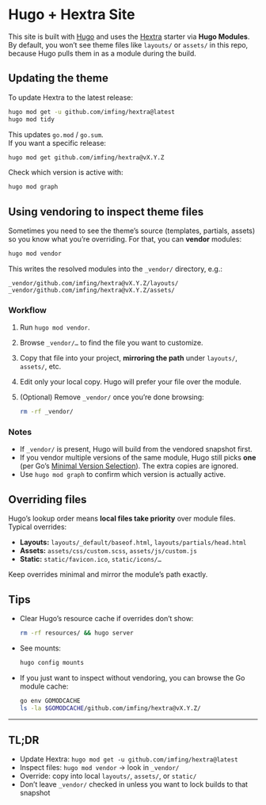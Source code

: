 # Hugo + Hextra Site

This site is built with [Hugo](https://gohugo.io) and uses the [Hextra](https://github.com/imfing/hextra) starter via **Hugo Modules**.  
By default, you won’t see theme files like `layouts/` or `assets/` in this repo, because Hugo pulls them in as a module during the build.

## Updating the theme

To update Hextra to the latest release:

```bash
hugo mod get -u github.com/imfing/hextra@latest
hugo mod tidy
```

This updates `go.mod` / `go.sum`.  
If you want a specific release:

```bash
hugo mod get github.com/imfing/hextra@vX.Y.Z
```

Check which version is active with:

```bash
hugo mod graph
```

## Using vendoring to inspect theme files

Sometimes you need to see the theme’s source (templates, partials, assets) so you know what you’re overriding. For that, you can **vendor** modules:

```bash
hugo mod vendor
```

This writes the resolved modules into the `_vendor/` directory, e.g.:

```
_vendor/github.com/imfing/hextra@vX.Y.Z/layouts/
_vendor/github.com/imfing/hextra@vX.Y.Z/assets/
```

### Workflow

1. Run `hugo mod vendor`.
2. Browse `_vendor/…` to find the file you want to customize.
3. Copy that file into your project, **mirroring the path** under `layouts/`, `assets/`, etc.
4. Edit only your local copy. Hugo will prefer your file over the module.
5. (Optional) Remove `_vendor/` once you’re done browsing:

   ```bash
   rm -rf _vendor/
   ```

### Notes

- If `_vendor/` is present, Hugo will build from the vendored snapshot first.  
- If you vendor multiple versions of the same module, Hugo still picks **one** (per Go’s [Minimal Version Selection](https://go.dev/ref/mod)). The extra copies are ignored.  
- Use `hugo mod graph` to confirm which version is actually active.

## Overriding files

Hugo’s lookup order means **local files take priority** over module files. Typical overrides:

- **Layouts:** `layouts/_default/baseof.html`, `layouts/partials/head.html`
- **Assets:** `assets/css/custom.scss`, `assets/js/custom.js`
- **Static:** `static/favicon.ico`, `static/icons/…`

Keep overrides minimal and mirror the module’s path exactly.

## Tips

- Clear Hugo’s resource cache if overrides don’t show:

  ```bash
  rm -rf resources/ && hugo server
  ```

- See mounts:

  ```bash
  hugo config mounts
  ```

- If you just want to inspect without vendoring, you can browse the Go module cache:

  ```bash
  go env GOMODCACHE
  ls -la $GOMODCACHE/github.com/imfing/hextra@vX.Y.Z/
  ```

---

## TL;DR

- Update Hextra: `hugo mod get -u github.com/imfing/hextra@latest`  
- Inspect files: `hugo mod vendor` → look in `_vendor/`  
- Override: copy into local `layouts/`, `assets/`, or `static/`  
- Don’t leave `_vendor/` checked in unless you want to lock builds to that snapshot
